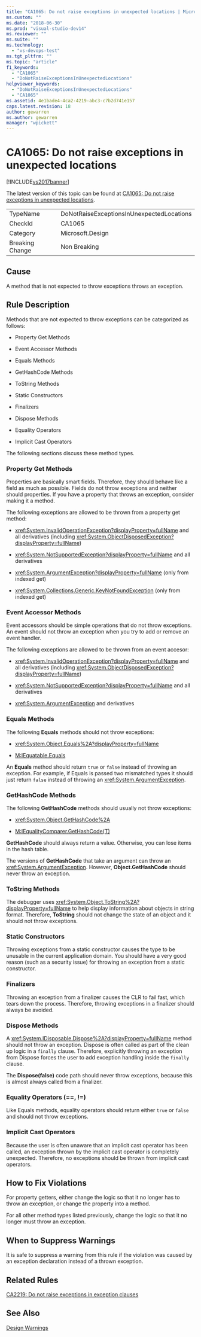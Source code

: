 ```yaml
---
title: "CA1065: Do not raise exceptions in unexpected locations | Microsoft Docs"
ms.custom: ""
ms.date: "2018-06-30"
ms.prod: "visual-studio-dev14"
ms.reviewer: ""
ms.suite: ""
ms.technology:
  - "vs-devops-test"
ms.tgt_pltfrm: ""
ms.topic: "article"
f1_keywords:
  - "CA1065"
  - "DoNotRaiseExceptionsInUnexpectedLocations"
helpviewer_keywords:
  - "DoNotRaiseExceptionsInUnexpectedLocations"
  - "CA1065"
ms.assetid: 4e1bade4-4ca2-4219-abc3-c7b2d741e157
caps.latest.revision: 18
author: gewarren
ms.author: gewarren
manager: "wpickett"
---
```

# CA1065: Do not raise exceptions in unexpected locations
[!INCLUDE[vs2017banner](../includes/vs2017banner.md)]

The latest version of this topic can be found at [CA1065: Do not raise exceptions in unexpected locations](https://docs.microsoft.com/visualstudio/code-quality/ca1065-do-not-raise-exceptions-in-unexpected-locations).

|||
|-|-|
|TypeName|DoNotRaiseExceptionsInUnexpectedLocations|
|CheckId|CA1065|
|Category|Microsoft.Design|
|Breaking Change|Non Breaking|

## Cause
 A method that is not expected to throw exceptions throws an exception.

## Rule Description
 Methods that are not expected to throw exceptions can be categorized as follows:

-   Property Get Methods

-   Event Accessor Methods

-   Equals Methods

-   GetHashCode Methods

-   ToString Methods

-   Static Constructors

-   Finalizers

-   Dispose Methods

-   Equality Operators

-   Implicit Cast Operators

 The following sections discuss these method types.

### Property Get Methods
 Properties are basically smart fields. Therefore, they should behave like a field as much as possible. Fields do not throw exceptions and neither should properties. If you have a property that throws an exception, consider making it a method.

 The following exceptions are allowed to be thrown from a property get method:

-   <xref:System.InvalidOperationException?displayProperty=fullName> and all derivatives (including <xref:System.ObjectDisposedException?displayProperty=fullName>)

-   <xref:System.NotSupportedException?displayProperty=fullName> and all derivatives

-   <xref:System.ArgumentException?displayProperty=fullName> (only from indexed get)

-   <xref:System.Collections.Generic.KeyNotFoundException> (only from indexed get)

### Event Accessor Methods
 Event accessors should be simple operations that do not throw exceptions. An event should not throw an exception when you try to add or remove an event handler.

 The following exceptions are allowed to be thrown from an event accesor:

-   <xref:System.InvalidOperationException?displayProperty=fullName> and all derivatives (including <xref:System.ObjectDisposedException?displayProperty=fullName>)

-   <xref:System.NotSupportedException?displayProperty=fullName> and all derivatives

-   <xref:System.ArgumentException> and derivatives

### Equals Methods
 The following **Equals** methods should not throw exceptions:

-   <xref:System.Object.Equals%2A?displayProperty=fullName>

-   [M:IEquatable.Equals](http://go.microsoft.com/fwlink/?LinkId=113472)

 An **Equals** method should return `true` or `false` instead of throwing an exception. For example, if Equals is passed two mismatched types it should just return `false` instead of throwing an <xref:System.ArgumentException>.

### GetHashCode Methods
 The following **GetHashCode** methods should usually not throw exceptions:

-   <xref:System.Object.GetHashCode%2A>

-   [M:IEqualityComparer.GetHashCode(T)](http://go.microsoft.com/fwlink/?LinkId=113477)

 **GetHashCode** should always return a value. Otherwise, you can lose items in the hash table.

 The versions of **GetHashCode** that take an argument can throw an <xref:System.ArgumentException>. However, **Object.GetHashCode** should never throw an exception.

### ToString Methods
 The debugger uses <xref:System.Object.ToString%2A?displayProperty=fullName> to help display information about objects in string format. Therefore, **ToString** should not change the state of an object and it should not throw exceptions.

### Static Constructors
 Throwing exceptions from a static constructor causes the type to be unusable in the current application domain. You should have a very good reason (such as a security issue) for throwing an exception from a static constructor.

### Finalizers
 Throwing an exception from a finalizer causes the CLR to fail fast, which tears down the process. Therefore, throwing exceptions in a finalizer should always be avoided.

### Dispose Methods
 A <xref:System.IDisposable.Dispose%2A?displayProperty=fullName> method should not throw an exception. Dispose is often called as part of the clean up logic in a `finally` clause. Therefore, explicitly throwing an exception from Dispose forces the user to add exception handling inside the `finally` clause.

 The **Dispose(false)** code path should never throw exceptions, because this is almost always called from a finalizer.

### Equality Operators (==, !=)
 Like Equals methods, equality operators should return either `true` or `false` and should not throw exceptions.

### Implicit Cast Operators
 Because the user is often unaware that an implicit cast operator has been called, an exception thrown by the implicit cast operator is completely unexpected. Therefore, no exceptions should be thrown from implicit cast operators.

## How to Fix Violations
 For property getters, either change the logic so that it no longer has to throw an exception, or change the property into a method.

 For all other method types listed previously, change the logic so that it no longer must throw an exception.

## When to Suppress Warnings
 It is safe to suppress a warning from this rule if the violation was caused by an exception declaration instead of a thrown exception.

## Related Rules
 [CA2219: Do not raise exceptions in exception clauses](../code-quality/ca2219-do-not-raise-exceptions-in-exception-clauses.md)

## See Also
 [Design Warnings](../code-quality/design-warnings.md)



